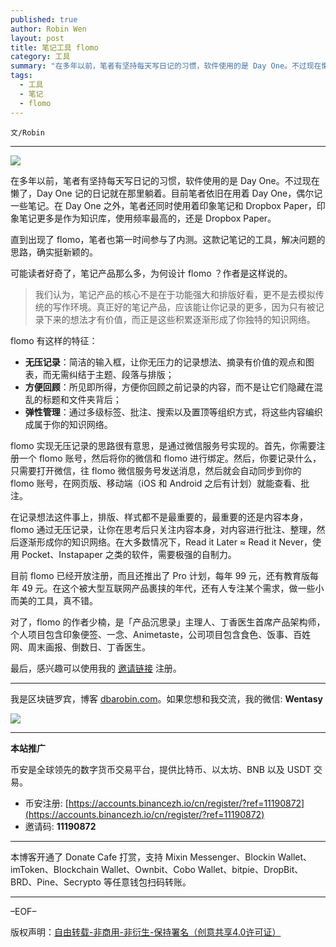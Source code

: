 ```yaml
---
published: true
author: Robin Wen
layout: post
title: 笔记工具 flomo
category: 工具
summary: "在多年以前，笔者有坚持每天写日记的习惯，软件使用的是 Day One。不过现在懒了，Day One 记的日记就在那里躺着。目前笔者依旧在用着 Day One，偶尔记一些笔记。在 Day One 之外，笔者还同时使用着印象笔记和 Dropbox Paper，印象笔记更多是作为知识库，使用频率最高的，还是 Dropbox Paper。对了，flomo 的作者少楠，是「产品沉思录」主理人、丁香医生首席产品架构师，个人项目包含印象便签、一念、Animetaste，公司项目包含食色、饭事、百姓网、周末画报、倒数日、丁香医生。"
tags:
  - 工具
  - 笔记
  - flomo
---
```


`文/Robin`

***

![](https://cdn.dbarobin.com/ql53ipq.png)

在多年以前，笔者有坚持每天写日记的习惯，软件使用的是 Day One。不过现在懒了，Day One 记的日记就在那里躺着。目前笔者依旧在用着 Day One，偶尔记一些笔记。在 Day One 之外，笔者还同时使用着印象笔记和 Dropbox Paper，印象笔记更多是作为知识库，使用频率最高的，还是 Dropbox Paper。

直到出现了 flomo，笔者也第一时间参与了内测。这款记笔记的工具，解决问题的思路，确实挺新颖的。

可能读者好奇了，笔记产品那么多，为何设计 flomo ？作者是这样说的。

> 我们认为，笔记产品的核心不是在于功能强大和排版好看，更不是去模拟传统的写作环境。真正好的笔记产品，应该能让你记录的更多，因为只有被记录下来的想法才有价值，而正是这些积累逐渐形成了你独特的知识网络。

flomo 有这样的特征：

* **无压记录**：简洁的输入框，让你无压力的记录想法、摘录有价值的观点和图表，而无需纠结于主题、段落与排版；
* **方便回顾**：所见即所得，方便你回顾之前记录的内容，而不是让它们隐藏在混乱的标题和文件夹背后；
* **弹性管理**：通过多级标签、批注、搜索以及置顶等组织方式，将这些内容编织成属于你的知识网络。

flomo 实现无压记录的思路很有意思，是通过微信服务号实现的。首先，你需要注册一个 flomo 账号，然后将你的微信和 flomo 进行绑定。然后，你要记录什么，只需要打开微信，往 flomo 微信服务号发送消息，然后就会自动同步到你的 flomo 账号，在网页版、移动端（iOS 和 Android 之后有计划）就能查看、批注。

在记录想法这件事上，排版、样式都不是最重要的，最重要的还是内容本身，flomo 通过无压记录，让你在思考后只关注内容本身，对内容进行批注、整理，然后逐渐形成你的知识网络。在大多数情况下，Read it Later ≈ Read it Never，使用 Pocket、Instapaper 之类的软件，需要极强的自制力。

目前 flomo 已经开放注册，而且还推出了 Pro 计划，每年 99 元，还有教育版每年 49 元。在这个被大型互联网产品裹挟的年代，还有人专注某个需求，做一些小而美的工具，真不错。

对了，flomo 的作者少楠，是「产品沉思录」主理人、丁香医生首席产品架构师，个人项目包含印象便签、一念、Animetaste，公司项目包含食色、饭事、百姓网、周末画报、倒数日、丁香医生。

最后，感兴趣可以使用我的 [邀请链接](https://flomoapp.com/register2/?ODg2) 注册。

***

我是区块链罗宾，博客 [dbarobin.com](https://dbarobin.com/)。如果您想和我交流，我的微信: **Wentasy**

![](https://cdn.dbarobin.com/v4yywe2.png)

***

**本站推广**

币安是全球领先的数字货币交易平台，提供比特币、以太坊、BNB 以及 USDT 交易。

* 币安注册: [https://accounts.binancezh.io/cn/register/?ref=11190872](https://accounts.binancezh.io/cn/register/?ref=11190872)
* 邀请码: **11190872**

***

本博客开通了 Donate Cafe 打赏，支持 Mixin Messenger、Blockin Wallet、imToken、Blockchain Wallet、Ownbit、Cobo Wallet、bitpie、DropBit、BRD、Pine、Secrypto 等任意钱包扫码转账。

<center>
    <div class="--donate-button"
         data-button-id="f8b9df0d-af9a-460d-8258-d3f435445075"
    ></div>
</center>

***

–EOF–

版权声明：[自由转载-非商用-非衍生-保持署名（创意共享4.0许可证）](http://creativecommons.org/licenses/by-nc-nd/4.0/deed.zh)